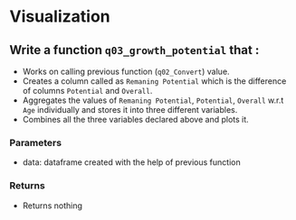 # Visualization


## Write a function `q03_growth_potential` that :

- Works on calling previous function (`q02_Convert`) value.
- Creates a column called as `Remaning Potential` which is the difference of columns `Potential` and `Overall`.
- Aggregates the values of `Remaning Potential`, `Potential`, `Overall` w.r.t `Age` individually and stores it into three
different variables.
- Combines all the three variables declared above and plots it.


### Parameters
- data: dataframe created with the help of previous function

### Returns
- Returns nothing
 